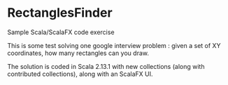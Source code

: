# RectanglesFinder
Sample Scala/ScalaFX code exercise

This is some test solving one google interview problem : given a set of XY coordinates, how many rectangles can you draw.

The solution is coded in Scala 2.13.1 with new collections (along with contributed collections), along with an ScalaFX UI.
